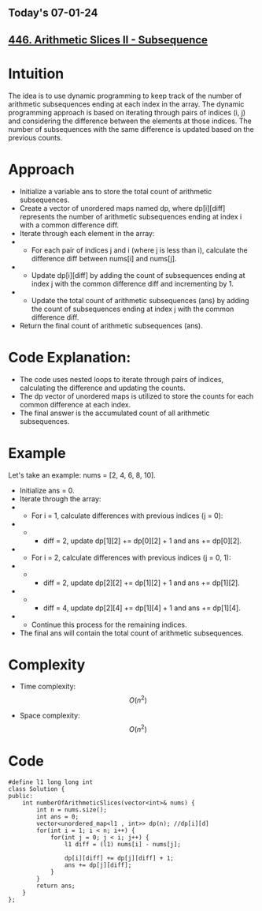 ## Today's 07-01-24 
## [446. Arithmetic Slices II - Subsequence](https://leetcode.com/problems/arithmetic-slices-ii-subsequence/description/?envType=daily-question&envId=2024-01-07)

# Intuition
<!-- Describe your first thoughts on how to solve this problem. -->
The idea is to use dynamic programming to keep track of the number of arithmetic subsequences ending at each index in the array. The dynamic programming approach is based on iterating through pairs of indices (i, j) and considering the difference between the elements at those indices. The number of subsequences with the same difference is updated based on the previous counts.

# Approach
<!-- Describe your approach to solving the problem. -->
- Initialize a variable ans to store the total count of arithmetic subsequences.
- Create a vector of unordered maps named dp, where dp[i][diff] represents the number of arithmetic subsequences ending at index i with a common difference diff.
- Iterate through each element in the array:
- - For each pair of indices j and i (where j is less than i), calculate the difference diff between nums[i] and nums[j].
- - Update dp[i][diff] by adding the count of subsequences ending at index j with the common difference diff and incrementing by 1.
- - Update the total count of arithmetic subsequences (ans) by adding the count of subsequences ending at index j with the common difference diff.
- Return the final count of arithmetic subsequences (ans).
# Code Explanation:
- The code uses nested loops to iterate through pairs of indices, calculating the difference and updating the counts.
- The dp vector of unordered maps is utilized to store the counts for each common difference at each index.
- The final answer is the accumulated count of all arithmetic subsequences.
 # Example
Let's take an example: nums = [2, 4, 6, 8, 10].

- Initialize ans = 0.
- Iterate through the array:
- - For i = 1, calculate differences with previous indices (j = 0):
- - - diff = 2, update dp[1][2] += dp[0][2] + 1 and ans += dp[0][2].
- - For i = 2, calculate differences with previous indices (j = 0, 1):
- - - diff = 2, update dp[2][2] += dp[1][2] + 1 and ans += dp[1][2].
- - - diff = 4, update dp[2][4] += dp[1][4] + 1 and ans += dp[1][4].
- - Continue this process for the remaining indices.
- The final ans will contain the total count of arithmetic subsequences.

# Complexity
- Time complexity: $$O(n^2)$$
<!-- Add your time complexity here, e.g. $$O(n)$$ -->

- Space complexity: $$O(n^2)$$
<!-- Add your space complexity here, e.g. $$O(n)$$ -->

# Code
```
#define l1 long long int
class Solution {
public:
    int numberOfArithmeticSlices(vector<int>& nums) {
        int n = nums.size();
        int ans = 0;
        vector<unordered_map<l1 , int>> dp(n); //dp[i][d]
        for(int i = 1; i < n; i++) {
            for(int j = 0; j < i; j++) {
                l1 diff = (l1) nums[i] - nums[j];

                dp[i][diff] += dp[j][diff] + 1;
                ans += dp[j][diff];
            }
        }
        return ans;
    }
};
```
